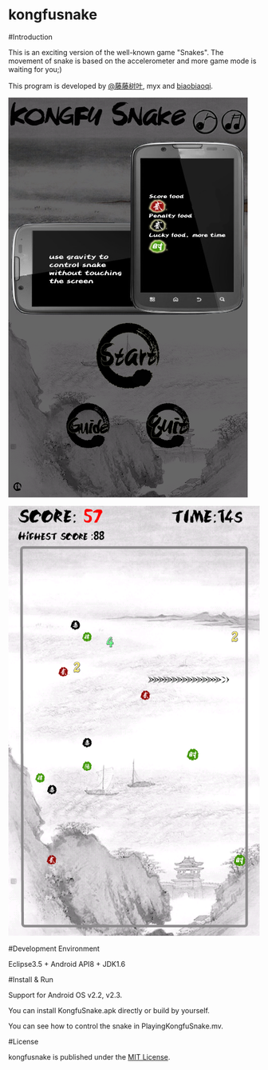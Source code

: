 kongfusnake
===========



#Introduction

This is an exciting version of the well-known game "Snakes". The movement of snake is based on the accelerometer and more game mode is waiting for you;)

This program is developed by [@藤藤树叶](http://weibo.com/u/2612112883), myx and [biaobiaoqi](http://github.com/biaobiaoqi).

![img](https://github.com/biaobiaoqi/kongfusnake/blob/master/KongfuSnake_Guide.png)

![img](https://github.com/biaobiaoqi/kongfusnake/blob/master/KongfuSnake.png)


#Development Environment

Eclipse3.5 + Android API8 + JDK1.6


#Install & Run

Support for Android OS v2.2, v2.3.

You can install KongfuSnake.apk directly or build by yourself.

You can see how to control the snake in PlayingKongfuSnake.mv.



#License

kongfusnake is published under the [MIT License](http://www.opensource.org/licenses/mit-license.php).
